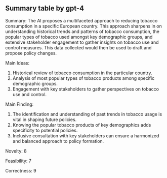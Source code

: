 ## Summary table by gpt-4
Summary: 
The AI proposes a multifaceted approach to reducing tobacco consumption in a specific European country. This approach sharpens in on understanding historical trends and patterns of tobacco consumption, the popular types of tobacco used amongst key demographic groups, and extensive stakeholder engagement to gather insights on tobacco use and control measures. This data collected would then be used to draft and propose policy changes. 

Main Ideas: 
1. Historical review of tobacco consumption in the particular country.
2. Analysis of most popular types of tobacco products among specific demographic groups.
3. Engagement with key stakeholders to gather perspectives on tobacco use and control.

Main Finding: 
1. The identification and understanding of past trends in tobacco usage is vital in shaping future policies.
2. Knowing the popular tobacco products of key demographics adds specificity to potential policies.
3. Inclusive consultation with key stakeholders can ensure a harmonized and balanced approach to policy formation.

Novelty: 
8

Feasibility: 
7

Correctness: 
9